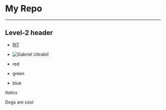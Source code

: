 # My Repo

------

## Level-2 header

- [RIT](https://www.rit.edu/)
- ![Gabriel Ultrakill](![image](https://github.com/user-attachments/assets/0897e2f4-c25e-44c6-a469-50be9edaff47))


- red
- green
- blue

*Italics*

Dogs are cool

